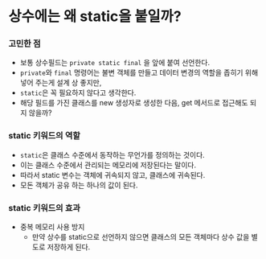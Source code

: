 # 상수에는 왜 static을 붙일까?

### 고민한 점
- 보통 상수필드는 `private static final` 을 앞에 붙여 선언한다. 
- `private`와 `final` 명령어는 불변 객체를 만들고 데이터 변경의 역할을 좁히기 위해 넣어 주는게 설계 상 좋지만, 
- `static`은 꼭 필요하지 않다고 생각한다.
- 해당 필드를 가진 클래스를 new 생성자로 생성한 다음, get 메서드로 접근해도 되지 않을까? 


### static 키워드의 역할
- `static`은 클래스 수준에서 동작하는 무언가를 정의하는 것이다.
- 이는 클래스 수준에서 관리되는 메모리에 저장된다는 말이다.
- 따라서 static 변수는 객체에 귀속되지 않고, 클래스에 귀속된다.
- 모돈 객체가 공유 하는 하나의 값이 된다.

### static 키워드의 효과 
- 중복 메모리 사용 방지
  - 만약 상수를 static으로 선언하지 않으면 클래스의 모든 객체마다 상수 값을 별도로 저장하게 된다.